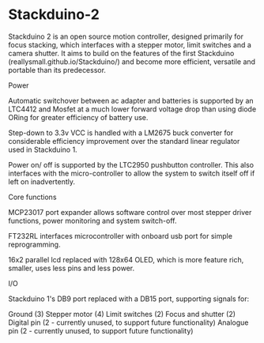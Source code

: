 Stackduino-2
============

Stackduino 2 is an open source motion controller, designed primarily for focus stacking, which interfaces with a stepper motor, limit switches and a camera shutter. It aims to build on the features of the first Stackduino (reallysmall.github.io/Stackduino/) and become more efficient, versatile and portable than its predecessor. 
 
Power
 
Automatic switchover between ac adapter and batteries is supported by an LTC4412 and Mosfet at a much lower forward voltage drop than using diode ORing for greater efficiency of battery use.
 
Step-down to 3.3v VCC is handled with a LM2675 buck converter for considerable efficiency improvement over the standard linear regulator used in Stackduino 1.
 
Power on/ off is supported by the LTC2950 pushbutton controller. This also interfaces with the micro-controller to allow the system to switch itself off if left on inadvertently.
 
Core functions
 
MCP23017 port expander allows software control over most stepper driver functions, power monitoring and system switch-off.

FT232RL interfaces microcontroller with onboard usb port for simple reprogramming.

16x2 parallel lcd replaced with 128x64 OLED, which is more feature rich, smaller, uses less pins and less power.
 
I/O
 
Stackduino 1's DB9 port replaced with a DB15 port, supporting signals for:
 
Ground (3)
Stepper motor (4)
Limit switches (2)
Focus and shutter (2)
Digital pin (2 - currently unused, to support future functionality)
Analogue pin (2 - currently unused, to support future functionality)

